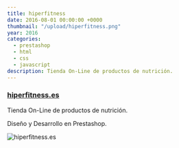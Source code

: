 ```yaml
---
title: hiperfitness
date: 2016-08-01 00:00:00 +0000
thumbnail: "/upload/hiperfitness.png"
year: 2016
categories:
  - prestashop
  - html
  - css
  - javascript
description: Tienda On-Line de productos de nutrición.
---
```


### [hiperfitness.es](http://hiperfitness.es/es/)

Tienda On-Line de productos de nutrición.

Diseño y Desarrollo en Prestashop.

![hiperfitness.es](/upload/hiperfitness.png)
